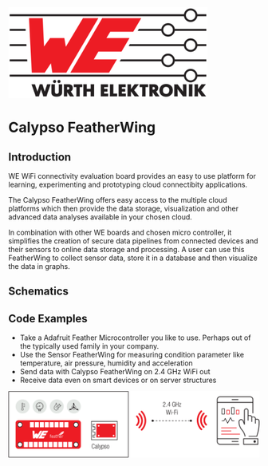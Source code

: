 ![WE Logo](../assets/WE_Logo_small_t.png)

# Calypso FeatherWing

## Introduction

<!--Goals-->
WE WiFi connectivity evaluation board provides an easy to use platform for learning, experimenting and prototyping cloud connectibity applications.

The Calypso FeatherWing offers easy access to the multiple cloud platforms which then provide the data storage, visualization and other advanced data analyses available in your chosen cloud.

In combination with other WE boards and chosen micro controller, it simplifies the creation of secure data pipelines from connected devices and their sensors to online data storage and processing.
A user can use this FeatherWing to collect sensor data, store it in a database and then visualize the data in graphs.

## Schematics

## Code Examples

* Take a Adafruit Feather Microcontroller you like to use. Perhaps out of the typically used family in your company.
* Use the Sensor FeatherWing for measuring condition parameter like temperature, air pressure, humidity and acceleration
* Send data with Calypso FeatherWing on 2.4 GHz WiFi out
* Receive data even on smart devices or on server structures

![Inital connection example](assets/calypso-initial-connection.png)